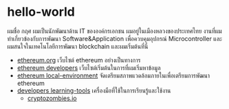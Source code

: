 # hello-world
ผมชื่อ กฤศ ผมเป็นนักพัฒนาด้าน IT ขององค์กรเอกชน ผมอยู่ในเมืองหลวงของประเทศไทย งานที่ผมทำเกี่ยวข้องกับการพัฒนา Software&Application เพื่อควบคุมอุปกรณ์ Microcontroller และผมสนใจในเทคโนโลยีการพัฒนา blockchain และผมเริ่มต้นที่นี่

- [ethereum.org](https://ethereum.org/) เว็บไซต์ ethereum อย่างเป็นทางการ
- [ethereum developers](https://ethereum.org/en/developers/) เว็บไซต์เริ่มต้นในการที่ผมเริ่มหาข้อมูล
- [ethereum local-environment](https://ethereum.org/en/developers/local-environment/) จัดเตรียมสภาพแวดล้อมภายในเพื่อเตรียมการพัฒนา ethereum
- [developers learning-tools](https://ethereum.org/en/developers/learning-tools/) เครื่องมือที่ใช้ในการเรียนรู้และใช้งาน
  - [cryptozombies.io](https://cryptozombies.io/en/solidity)


